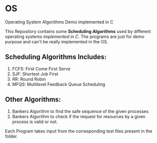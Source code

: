 # OS

Operating System Algorithms Demo implemented in C 

This Repository contains some **Scheduling Algorithms** used by different operating systems _implemented in C_.
The programs are just for demo purpose and can't be really implemented in the OS.

## __Scheduling Algorithms Includes:__
1. FCFS: First Come First Serve
1. SJF: Shortest Job First
1. RR: Round Robin
1. MFQS: Multilevel Feedback Queue Scheduling

## __Other Algorithms:__
1. Bankers Algorithm to find the safe sequence of the given processes
1. Bankers Algorithm to check if the request for resources by a given process is valid or not.

Each Program takes input from the corresponding test files present in the folder.


